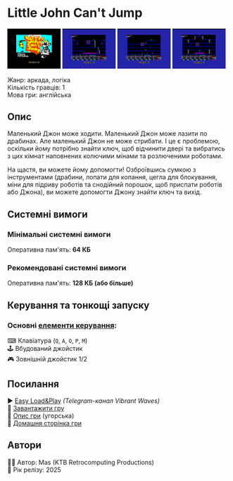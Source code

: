 # Little John Can't Jump

<img src="screenshots/scrn_little-john-cj_01.png" width="24%"> 
<img src="screenshots/scrn_little-john-cj_02.png" width="24%"> 
<img src="screenshots/scrn_little-john-cj_03.png" width="24%"> 
<img src="screenshots/scrn_little-john-cj_04.png" width="24%">

Жанр: аркада, логіка  
Кількість гравців: 1  
Мова гри: англійська  

## Опис

Маленький Джон може ходити. Маленький Джон може лазити по драбинах. Але маленький Джон не може стрибати. І це є проблемою, оскільки йому потрібно знайти ключ, щоб відчинити двері та вибратись з цих кімнат наповнених колючими мінами та розлюченими роботами.

На щастя, ви можете йому допомогти! Озброївшись сумкою з інструментами (драбини, лопати для копання, цегла для блокування, міни для підриву роботів та снодійний порошок, щоб приспати роботів або Джона), ви можете допомогти Джону знайти ключ та вихід.

## Системні вимоги
### Мінімальні системні вимоги
Оперативна пам'ять: **64 КБ**  
### Рекомендовані системні вимоги
Оперативна пам'ять: **128 КБ (або більше)**  

## Керування та тонкощі запуску
### Основні [елементи керування](../../controllers.md):
⌨ Клавіатура (`Q`, `A`, `O`, `P`, `M`)  
🕹 Вбудований джойстик  
🎮 Зовнішній джойстик 1/2

## Посилання

▶ [Easy Load&Play](https://t.me/EP128k_Load_n_Play/943) *(Telegram-канал Vibrant Waves)*  
💾 [Завантажити гру](https://www.ep128.hu/Ep_Games/Prg/Little_John_Cant_Jump.rar)  
📃 [Опис гри]() (угорська)  
🏡 [Домашня сторінка гри](https://ktbproductions.itch.io/enterprise-games)

## Автори
👨‍💻 Автор: Mas (KTB Retrocomputing Productions)  
📅 Рік релізу: 2025  